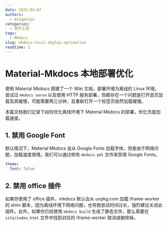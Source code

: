 ```yaml
---
date: 2025-04-07
authors:
  - mingminyu
categories:
  - 软件工具
tags:
  - Mkdocs
slug: mkdocs-local-deploy-optimation
readtime: 2
---
```


# Material-Mkdocs 本地部署优化

使用 Material Mkdocs 搭建了一个 Wiki 文档，部署环境为离线的 Linux 环境，尝试过 `mkdocs serve` 以及使用 HTTP 服务部署，但都存在一个问题是打开首页加载及其缓慢，可能需要两三分钟，且重新打开一个标签页依然加载缓慢。

本篇文档我们记录下如何优化离线环境下 Material Mkdocs 的部署，优化页面加载速度。

<!-- more -->

## 1. 禁用 Google Font

默认情况下，Material Mkdocs 会从 Google Fonts 加载字体，但是由于网络问题，加载速度很慢。我们可以通过修改 `mkdocs.yml` 文件来禁用 Google Fonts。

```yaml linenums="1"
theme:
  font: false
```

## 2. 禁用 office 插件

如果你使用了 office 插件，mkdocs 默认会从 unpkg.com 加载 iframe-worker 的 shim 脚本，因为离线环境下网络问题，也导致尝试时间过长，强烈建议关闭此插件。此外，如果你已经使用 `mkdocs build` 生成了静态文件，那么需要在 `site/index.html` 文件中找到对应的 iframe-worker 取消或删除掉。
